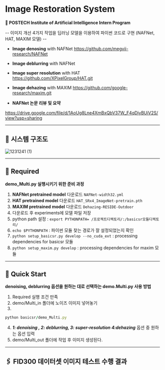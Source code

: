 # Image Restoration System
**🚀 POSTECH Institute of Artificial Intelligence Intern Program**

-- 이미지 개선 4가지 작업을 딥러닝 모델을 이용하여 파이썬 코드로 구현 (NAFNet, HAT, MAXIM 모델) --

* **Image denosing** with NAFNet https://github.com/megvii-research/NAFNet
* **Image deblurring** with NAFNet 
* **Image super resolution** with HAT https://github.com/XPixelGroup/HAT.git
* **Image dehazing** with MAXIM https://github.com/google-research/maxim.git

* **NAFNet 논문 리뷰 및 요약**

https://drive.google.com/file/d/1AoUg8Lne4XmBxQbV37W_F4qDiyBUiV2S/view?usp=sharing


---

## 📌 **시스템 구조도**
![1231241 (1)](https://github.com/midoi327/Image-Restoration-System/assets/50612011/6c351445-94dd-4986-93a2-e1bb8f871a3f)



---


## 📌 **Required**
**demo_Multi.py 실행시키기 위한 준비 과정**
1. **NAFNet pretrained model** 다운로드 ```NAFNet-width32.yml```
2. **HAT pretrained model** 다운로드 ```HAT_SRx4_ImageNet-pretrain.pth```
3. **MAXIM pretrained model** 다운로드 ```Dehazing-RESIDE-Outdoor```
4. 다운로드 후 experiments에 모델 파일 저장
5. python path 설정 : ```export PYTHONPATH= /프로젝트디렉토리/:/basicsr모듈디렉토리/```
6. ```echo $PYTHONPATH``` : 파이썬 모듈 찾는 경로가 잘 설정되었는지 확인
7. ```python setup_basicsr.py develop --no_cuda_ext``` : processing dependencies for basicsr 모듈
8. ```python setup_maxim.py develop``` : processing dependencies for maxim 모듈


---

## **📌 Quick Start**
**denoising, deblurring 옵션을 원하는 대로 선택하는 demo.Multi.py 사용 방법**

1. Required 실행 조건 만족
2. demo/Multi_in 폴더에 노이즈 이미지 넣어놓기
3. 
```ruby 
python basicsr/demo_Multi.py
``` 
4. ***1: denoising , 2: deblurring, 3: super-resolution 4:dehazing***  옵션 중 원하는 옵션 입력
5. demo/Multi_out 폴더에 작업 후 이미지 생성된다.

---

## **🖇️ FID300 데이터셋 이미지 테스트 수행 결과**








